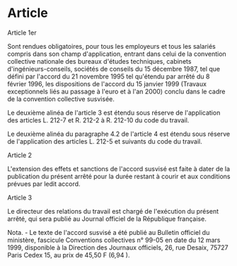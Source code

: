 # Article

  
 Article 1er  
  
 Sont rendues obligatoires, pour tous les employeurs et tous les salariés compris dans son champ d'application, entrant dans celui de la convention collective nationale des bureaux d'études techniques, cabinets d'ingénieurs-conseils, sociétés de conseils du 15 décembre 1987, tel que défini par l'accord du 21 novembre 1995 tel qu'étendu par arrêté du 8 février 1996, les dispositions de l'accord du 15 janvier 1999 (Travaux exceptionnels liés au passage à l'euro et à l'an 2000) conclu dans le cadre de la convention collective susvisée.  
  
 Le deuxième alinéa de l'article 3 est étendu sous réserve de l'application des articles L. 212-7 et R. 212-2 à R. 212-10 du code du travail.  
  
 Le deuxième alinéa du paragraphe 4.2 de l'article 4 est étendu sous réserve de l'application des articles L. 212-5 et suivants du code du travail.  
  
 Article 2  
  
 L'extension des effets et sanctions de l'accord susvisé est faite à dater de la publication du présent arrêté pour la durée restant à courir et aux conditions prévues par ledit accord.  
  
 Article 3  
  
 Le directeur des relations du travail est chargé de l'exécution du présent arrêté, qui sera publié au Journal officiel de la République française.  
  
 Nota. - Le texte de l'accord susvisé a été publié au Bulletin officiel du ministère, fascicule Conventions collectives n° 99-05 en date du 12 mars 1999, disponible à la Direction des Journaux officiels, 26, rue Desaix, 75727 Paris Cedex 15, au prix de 45,50 F (6,94 ).  
